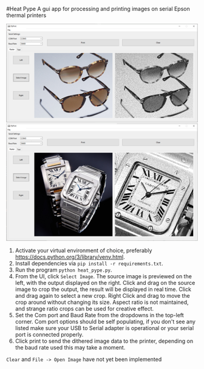 #Heat Pype
A gui app for processing and printing images on serial Epson thermal printers

![Alt text](/screenshots/Capture.PNG "Heat Pype UI Screenshot")
![Alt text](/screenshots/cropped.PNG "Heat Pype UI Screenshot")


1. Activate your virtual environment of choice, preferably https://docs.python.org/3/library/venv.html. 
2. Install dependencies via `pip install -r requirements.txt`. 
3. Run the program `python heat_pype.py`. 
4. From the UI, click `Select Image`. 
   The source image is previewed on the left, with the output displayed on the right. 
   Click and drag on the source image to crop the output, the result will be displayed in real time. 
   Click and drag again to select a new crop. 
   Right Click and drag to move the crop around without changing its size. 
   Aspect ratio is not maintained, and strange ratio crops can be used for creative effect. 
5. Set the Com port and Baud Rate from the dropdowns in the top-left corner. 
   Com port options should be self populating, if you don't see any listed make sure your USB to Serial adapter is operational or your serial port is connected properly. 
6. Click print to send the dithered image data to the printer, depending on the baud rate used this may take a moment.



`Clear` and `File -> Open Image` have not yet been implemented